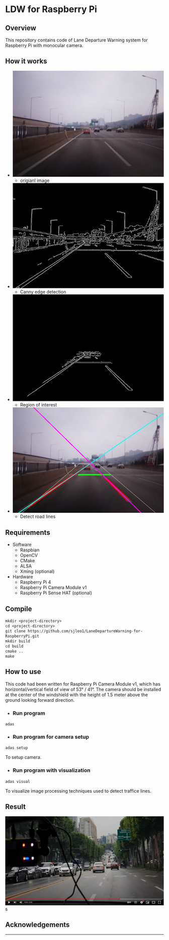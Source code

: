 # LDW for Raspberry Pi

## Overview
This repository contains code of Lane Departure Warning system for Raspberry Pi with monocular camera.

## How it works
* ![image0](./readme_files/ldw_dev_0.png)
    * origianl image
* ![image1](./readme_files/ldw_dev_1.png)
    * Canny edge detection
* ![image2](./readme_files/ldw_dev_2.png)
    * Region of interest
* ![image3](./readme_files/ldw_dev_3.png)
    * Detect road lines

## Requirements
* Software
    * Raspbian
    * OpenCV
    * CMake
    * ALSA
    * Xming (optional)
* Hardware
    * Raspberry Pi 4
    * Raspberry Pi Camera Module v1
    * Raspberry Pi Sense HAT (optional)

## Compile
```
mkdir <project-directory>
cd <project-directory>
git clone https://github.com/sjleo1/LaneDepartureWarning-for-RaspberryPi.git
mkdir build
cd build
cmake ..
make
```

## How to use
This code had been written for Raspberry Pi Camera Module v1, which has horizontal/vertical field of view of 53° / 41°. The camera should be installed at the center of the windshield with the height of 1.5 meter above the ground looking forward direction.
* ### Run program
```
adas
```
* ### Run program for camera setup
```
adas setup
```
To setup camera.
* ### Run program with visualization
```
adas visual
```
To visualize image processing techniques used to detect traffice lines.

## Result
[![LDWS on RPi](./readme_files/yt_thumb.png)](https://youtu.be/p80HAU8_oMg)s

## Acknowledgements


---